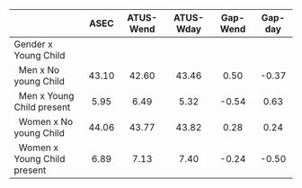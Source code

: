 
|                      |         ASEC |    ATUS-Wend |    ATUS-Wday |     Gap-Wend |      Gap-day |
| -------------------- | :----------: | :----------: | :----------: | :----------: | :----------: |
| Gender x Young Child |              |              |              |              |              |
| &nbsp;&nbsp;Men x No young Child |        43.10 |        42.60 |        43.46 |         0.50 |        -0.37 |
| &nbsp;&nbsp;Men x Young Child present |         5.95 |         6.49 |         5.32 |        -0.54 |         0.63 |
| &nbsp;&nbsp;Women x No young Child |        44.06 |        43.77 |        43.82 |         0.28 |         0.24 |
| &nbsp;&nbsp;Women x Young Child present |         6.89 |         7.13 |         7.40 |        -0.24 |        -0.50 |

